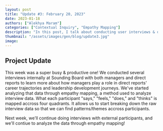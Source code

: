```yaml
---
layout: post
title: "Update #3: February 20, 2023"
date: 2023-01-18
authors: ["Alekhya Maram"]
categories: ["Contextual Inquiry", "Empathy Mapping"]
description: "In this post, I talk about conducting user interviews & doing data analysis."
thumbnail: "/assets/images/gen/blog/update3.jpg"
image: 
---
```

## Project Update

This week was a super busy & productive one! We conducted several interviews internally at Sounding Board with both managers and direct reports to learn more about how managers play a role in direct reports' career trajectories and leadership development journeys. We've started analyzing that data through empathy mapping, a method used to analyze interview data. What each participant "says," "feels," "does," and "thinks" is mapped accross four quadrants. It allows us to start breaking down the raw interview data so that we can find patterns/themes accross participants.

Next week, we'll continue doing interviews with external participants, and we'll contiue to analyze the data through empathy mapping! 
